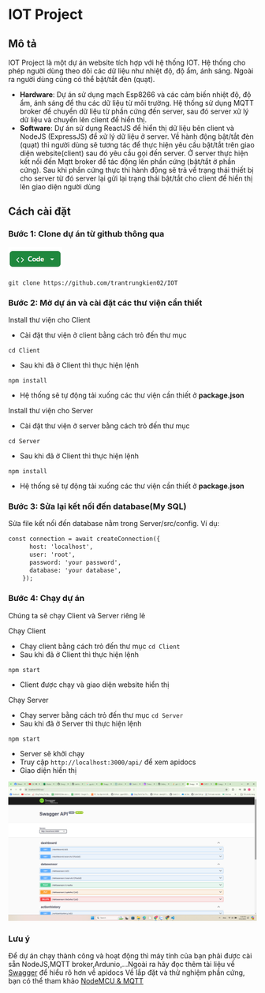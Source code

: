 # IOT Project

## Mô tả
IOT Project là một dự án website tích hợp với hệ thống IOT. Hệ thống cho phép người dùng theo dõi các dữ liệu như nhiệt độ, độ ẩm, ánh sáng. Ngoài ra người dùng cũng có thể bật/tắt đèn (quạt).
- **Hardware**: Dự án sử dụng mạch Esp8266 và các cảm biến nhiệt độ, độ ẩm, ánh sáng để thu các dữ liệu từ môi trường. Hệ thống sử dụng MQTT broker để chuyển dữ liệu từ phần cứng đến server, sau đó server xử lý dữ liệu và chuyển lên client để hiển thị.
- **Software**: Dự án sử dụng ReactJS để hiển thị dữ liệu bên client và NodeJS (ExpressJS) để xử lý dữ liệu ở server. Về hành động bật/tắt đèn (quạt) thì người dùng sẽ tương tác để thực hiện yêu cầu bật/tắt trên giao diện website(client) sau đó yêu cầu gọi đến server. Ở server thực hiện kết nối đến Mqtt broker để tác động lên phần cứng (bật/tắt ở phần cứng). Sau khi phần cứng thực thi hành động sẽ trả về trạng thái thiết bị cho server từ đó server lại gửi lại trạng thái bật/tắt cho client để hiển thị lên giao diện người dùng

## Cách cài đặt
### Bước 1: Clone dự án từ github thông qua 
![alt text](image.png) 
```
git clone https://github.com/trantrungkien02/IOT
```
### Bước 2: Mở dự án và cài đặt các thư viện cần thiết
Install thư viện cho Client
- Cài đặt thư viện ở client bằng cách trỏ đến thư mục
```
cd Client
```
- Sau khi đã ở Client thì thực hiện lệnh
```
npm install
```
- Hệ thống sẽ tự động tải xuống các thư viện cần thiết ở **package.json**

Install thư viện cho Server
- Cài đặt thư viện ở server bằng cách trỏ đến thư mục
```
cd Server
```
- Sau khi đã ở Client thì thực hiện lệnh
```
npm install
```
- Hệ thống sẽ tự động tải xuống các thư viện cần thiết ở **package.json**

### Bước 3: Sửa lại kết nối đến database(My SQL)
Sửa file kết nối đến database nằm trong Server/src/config.
Ví dụ:
```
const connection = await createConnection({
      host: 'localhost',
      user: 'root',
      password: 'your password',
      database: 'your database',
    });
```
### Bước 4: Chạy dự án
Chúng ta sẽ chạy Client và Server riêng lẻ

Chạy Client
- Chạy client bằng cách trỏ đến thư mục ```cd Client```
- Sau khi đã ở Client thì thực hiện lệnh
```
npm start
```
- Client được chạy và giao diện website hiển thị

Chạy Server
- Chạy server bằng cách trỏ đến thư mục ```cd Server```
- Sau khi đã ở Server thì thực hiện lệnh
```
npm start
```
- Server sẽ khởi chạy
- Truy cập `http://localhost:3000/api/` để xem apidocs
- Giao diện hiển thị

![SwaggerUI](image-1.png)

### Lưu ý
Để dự án chạy thành công và hoạt động thì máy tính của bạn phải được cài sẵn NodeJS,MQTT broker,Ardunio,...Ngoài ra hãy đọc thêm tài liệu về [Swagger](https://swagger.io/docs/) để hiểu rõ hơn về apidocs
Về lắp đặt và thử nghiệm phần cứng, bạn có thể tham khảo [NodeMCU & MQTT](https://www.youtube.com/watch?v=oopbxQnHcHM)


